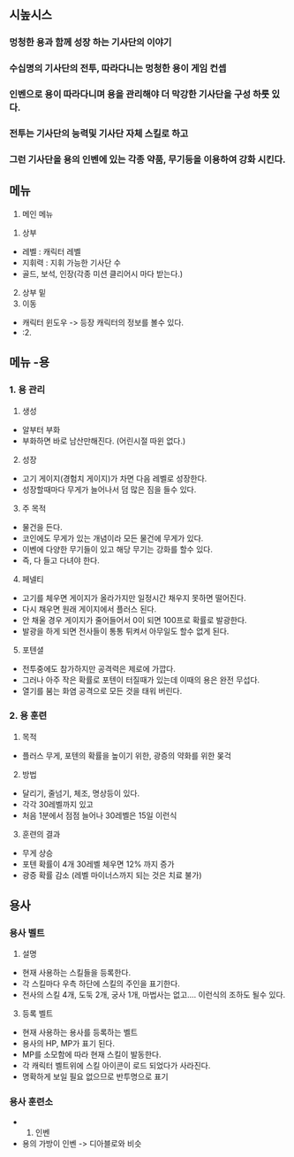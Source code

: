 ##  시높시스
### 멍청한 용과 함께 성장 하는 기사단의 이야기 
### 수십명의 기사단의 전투, 따라다니는 멍청한 용이 게임 컨셉
### 인벤으로 용이 따라다니며 용을 관리해야 더 막강한 기사단을 구성 하룻 있다. 
### 전투는 기사단의 능력및 기사단 자체 스킬로 하고 
### 그런 기사단을 용의 인벤에 있는 각종 약품, 무기등을 이용하여 강화 시킨다.
 

## 메뉴
1. 메인 메뉴
 1) 상부 
 - 레벨 : 캐릭터 레벨 
 - 지휘력 : 지휘 가능한 기사단 수
 - 골드, 보석, 인장(각종 미션 클리어시 마다 받는다.)
 2) 상부 밑
 3)  이동




 - 캐릭터 윈도우 -> 등장 캐릭터의 정보를 볼수 있다.
 - :2. 

## 메뉴 -용
### 1. 용 관리
 1) 생성
  - 알부터 부화 
  - 부화하면 바로 남산만해진다. (어린시절 따윈 없다.)
 2) 성장
  - 고기 게이지(경험치 게이지)가 차면 다음 레벨로 성장한다. 
  - 성장할때마다 무게가 늘어나서 덤 많은 짐을 들수 있다. 
 3) 주 목적
  - 물건을 든다. 
  - 코인에도 무게가 있는 개념이라 모든 물건에 무게가 있다. 
  - 이벤에 다양한 무기들이 있고 해당 무기는 강화를 할수 있다. 
  - 즉, 다 들고 다녀야 한다. 
 4) 페넬티
  - 고기를 체우면 게이지가 올라가지만 일정시간 채우지 못하면 떨어진다. 
  - 다시 채우면 원래 게이지에서 플러스 된다.
  - 안 채울 경우 게이지가 줄어들어서 0이 되면 100프로 확률로 발광한다. 
  - 발광을 하게 되면 전사들이 통통 튀켜서 아무일도 할수 없게 된다.
 5) 포텐셜
  - 전투중에도 참가하지만 공격력은 제로에 가깝다. 
  - 그러나 아주 작은 확률로 포텐이 터질때가 있는데 이때의 용은 완전 무섭다.
  - 열기를 붐는 화염 공격으로 모든 것을 태워 버린다.
### 2. 용 훈련
 1) 목적
 - 플러스 무게, 포텐의 확률을 높이기 위한, 광증의 약화를 위한 몾걱
 2) 방법
 - 달리기, 줄넘기, 체조, 명상등이 있다. 
 - 각각 30레벨까지 있고 
 - 처음 1분에서 점점 늘어나 30레벨은 15일 이런식
 3) 훈련의 결과 
 - 무게 상승
 - 포텐 확률이 4개 30레벨 체우면 12% 까지 증가
 - 광증 확률 감소 (레벨 마이너스까지 되는 것은 치료 불가)

## 용사 
### 용사 벨트 
 1) 설명
  - 현재 사용하는 스킬들을 등록한다. 
  - 각 스킬마다 우측 하단에 스킬의 주인을 표기한다.
  - 전사의 스킬 4개, 도둑 2개, 궁사 1개, 마법사는 없고.... 이런식의 조하도 될수 있다. 
 3) 등록 벨트
 - 현재 사용하는 용사를 등록하는 벨트 
 - 용사의 HP, MP가 표기 된다.
 - MP를 소모함에 따라 현재 스킬이 발동한다. 
 - 각 캐릭터 벨트위에 스킬 아이콘이 로드 되었다가 사라진다. 
 - 명확하게 보일 필요 없으므로 반투명으로 표기
 
 
### 용사 훈련소
 - 1)  인벤
 - 용의 가방이 인벤 -> 디아블로와 비슷












